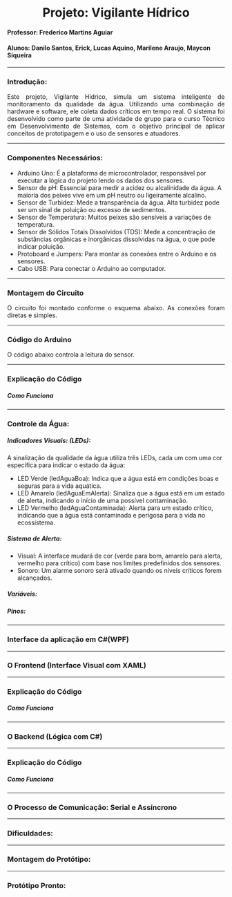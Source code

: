 <h1 align = center> Projeto: Vigilante Hídrico </h1>
<h4> Professor: Frederico Martins Aguiar </h4>
<h4> Alunos: Danilo Santos, Erick, Lucas Aquino, Marilene Araujo, Maycon Siqueira </h4>

<hr>
<h3> Introdução: </h3>

<p align="justify">
	Este projeto, Vigilante Hídrico, simula um sistema inteligente de monitoramento da qualidade da água. Utilizando uma combinação de hardware e software, ele coleta dados críticos em tempo real. O sistema foi desenvolvido como parte de uma atividade de grupo para o curso Técnico em Desenvolvimento de Sistemas, com o objetivo principal de aplicar conceitos de prototipagem e o uso de sensores e atuadores.
</p>

<hr>
<h3> Componentes Necessários: </h3>

- Arduino Uno: É a plataforma de microcontrolador, responsável por executar a lógica do projeto lendo os dados dos sensores.
- Sensor de pH: Essencial para medir a acidez ou alcalinidade da água. A maioria dos peixes vive em um pH neutro ou ligeiramente alcalino.
- Sensor de Turbidez: Mede a transparência da água. Alta turbidez pode ser um sinal de poluição ou excesso de sedimentos.
- Sensor de Temperatura: Muitos peixes são sensíveis a variações de temperatura.
- Sensor de Sólidos Totais Dissolvidos (TDS): Mede a concentração de substâncias orgânicas e inorgânicas dissolvidas na água, o que pode indicar poluição.
- Protoboard e Jumpers: Para montar as conexões entre o Arduino e os sensores.
- Cabo USB: Para conectar o Arduino ao computador.

<hr>
<h3> Montagem do Circuito </h3> 

<p align="justify"> 
	O circuito foi montado conforme o esquema abaixo. As conexões foram diretas e simples.

 </p>

<hr>
<h3> Código do Arduino </h3> 

 <p align="justify">
	O código abaixo controla a leitura do sensor. 
</p>

<hr>

<h3> Explicação do Código </h3> 

<p align="justify">
	<h5> Como Funciona </h5>

</p>

<hr>

<h3> Controle da Água: </h3>

<h5> Indicadores Visuais: (LEDs): </h5>

A sinalização da qualidade da água utiliza três LEDs, cada um com uma cor específica para indicar o estado da água:

- LED Verde (ledAguaBoa): Indica que a água está em condições boas e seguras para a vida aquática. <br>
- LED Amarelo (ledAguaEmAlerta): Sinaliza que a água está em um estado de alerta, indicando o início de uma possível contaminação. <br>
- LED Vermelho (ledAguaContaminada): Alerta para um estado crítico, indicando que a água está contaminada e perigosa para a vida no ecossistema.

<h5> Sistema de Alerta: </h5>

- Visual: A interface mudará de cor (verde para bom, amarelo para alerta, vermelho para crítico) com base nos limites predefinidos dos sensores.<br>
- Sonoro: Um alarme sonoro será ativado quando os níveis críticos forem alcançados.

<h5> Variáveis: </h5>

<h5> Pinos: </h5>
</p>

<hr>

<h3>Interface da aplicação em C#(WPF)</h3> 

<hr>

<h3> O Frontend (Interface Visual com XAML)</h3> 

<hr>

<h3> Explicação do Código </h3> 

<p align="justify">
	<h5> Como Funciona </h5>
</p>

<hr>

<h3> O Backend (Lógica com C#) </h3> 

<hr>

<h3> Explicação do Código </h3> 

<p align="justify">
	<h5> Como Funciona </h5>
</p>

<hr>

<h3> O Processo de Comunicação: Serial e Assíncrono </h3>

<hr>

<h3> Dificuldades: </h3>

<hr>

<h3> Montagem do Protótipo: </h3>

<hr>

<h3> Protótipo Pronto: </h3>
